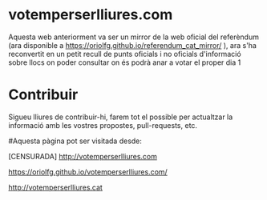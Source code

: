 # votemperserlliures.com

Aquesta web anteriorment va ser un mirror de la web oficial del referèndum (ara disponible a https://oriolfg.github.io/referendum_cat_mirror/ ), ara s'ha reconvertit en un petit recull de punts oficials i no oficials d'informació sobre llocs on poder consultar on és podrà anar a votar el proper dia 1

# Contribuir

Sigueu lliures de contribuir-hi, farem tot el possible per actualtzar la informació amb les vostres propostes, pull-requests, etc.

#Aquesta pàgina pot ser visitada desde:

[CENSURADA] http://votemperserlliures.com 

https://oriolfg.github.io/votemperserlliures.com/

http://votemperserlliures.cat
